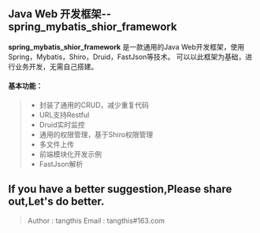 Java Web 开发框架--spring_mybatis_shior_framework
------

**spring_mybatis_shior_framework** 是一款通用的Java Web开发框架，使用Spring，Mybatis，Shiro，Druid，FastJson等技术。
可以以此框架为基础，进行业务开发，无需自己搭建。


#### 基本功能：
> * 封装了通用的CRUD，减少重复代码
> * URL支持Restful
> * Druid实时监控
> * 通用的权限管理，基于Shiro权限管理
> * 多文件上传
> * 前端模块化开发示例
> * FastJson解析


## If you have a better suggestion,Please share out,Let's do better.
> Author : tangthis
> Email : tangthis#163.com


